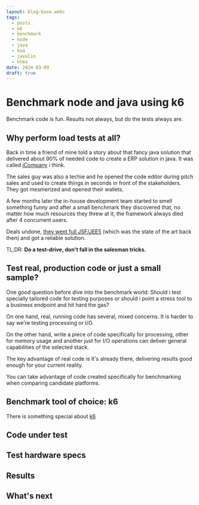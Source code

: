 ```yaml
---
layout: blog-base.webc
tags:
  - posts
  - k6
  - benchmark
  - node
  - java
  - koa
  - javalin
  - htmx
date: 2024-03-09
draft: true
---
```

# Benchmark node and java using k6

Benchmark code is fun. Results not always, but do the tests always are.

## Why perform load tests at all?

Back in time a friend of mine told a story about that fancy java solution that
delivered about 90% of needed code to create a ERP solution in java. It was
called [jCompany][jcompany] i think.

The sales guy was also a techie and he opened the code editor during pitch sales
and used to create things in seconds in front of the stakeholders. They got
mesmerized and opened their wallets.

A few months later the in-house development team started to smell something
funny and after a small benchmark they discovered that, no matter how much
resources they threw at it, the framework always died after 4 concurrent users.

Deals undone, [they went full JSF/JEE5][jee5] (which was the state of the art
back then) and got a reliable solution.

TL;DR: **Do a test-drive, don't fall in the salesman tricks.**

## Test real, production code or just a small sample?

One good question before dive into the benchmark world: Should i test specially
tailored code for testing purposes or should i point a stress tool to a business
endpoint and hit hard the gas?

On one hand, real, running code has several, mixed concerns. It is harder to say
we're testing processing or I/O.

On the other hand, write a piece of code specifically for processing, other for
memory usage and another just for I/O operations can deliver general
capabilities of the selected stack.

The key advantage of real code is it's already there, delivering results good
enough for your current reality.

You can take advantage of code created specifically for benchmarking when
comparing candidate platforms.

## Benchmark tool of choice: k6

There is something special about [k6][k6]

## Code under test

## Test hardware specs

## Results

## What's next

[jcompany]: https://www.devmedia.com.br/artigo-java-magazine-64-aplicacoes-corporativas-com-jcompany-free/11397
[jee5]: https://www.ibm.com/docs/en/rsas/7.5.0?topic=applications-java-ee-overview
[k6]: https://k6.io/
